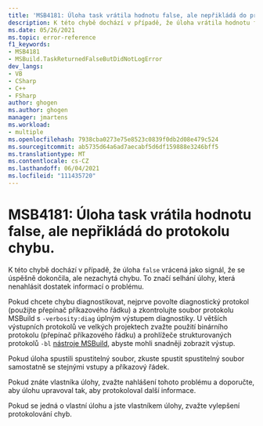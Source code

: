 ```yaml
---
title: 'MSB4181: Úloha task vrátila hodnotu false, ale nepřikládá do protokolu chybu.'
description: K této chybě dochází v případě, že úloha vrátila hodnotu false bez protokolování chyby. To značí selhání úlohy, která nenahlásit dostatek informací o problému.
ms.date: 05/26/2021
ms.topic: error-reference
f1_keywords:
- MSB4181
- MSBuild.TaskReturnedFalseButDidNotLogError
dev_langs:
- VB
- CSharp
- C++
- FSharp
author: ghogen
ms.author: ghogen
manager: jmartens
ms.workload:
- multiple
ms.openlocfilehash: 7938cba0273e75e8523c0839f0db2d08e479c524
ms.sourcegitcommit: ab5735d64a6ad7aecabf5d6df159888e3246bff5
ms.translationtype: MT
ms.contentlocale: cs-CZ
ms.lasthandoff: 06/04/2021
ms.locfileid: "111435720"
---
```

# <a name="msb4181-the-task-task-returned-false-but-did-not-log-an-error"></a>MSB4181: Úloha task vrátila hodnotu false, ale nepřikládá do protokolu chybu.

K této chybě dochází v případě, že úloha `false` vrácená jako signál, že se úspěšně dokončila, ale nezachytá chybu. To značí selhání úlohy, která nenahlásit dostatek informací o problému.  

Pokud chcete chybu diagnostikovat, nejprve povolte diagnostický protokol (použijte přepínač příkazového řádku) a zkontrolujte soubor protokolu MSBuild s `-verbosity:diag` úplným výstupem diagnostiky. U větších výstupních protokolů ve velkých projektech zvažte použití binárního protokolu (přepínač příkazového řádku) a prohlížeče strukturovaných protokolů `-bl` [nástroje MSBuild,](https://msbuildlog.com/) abyste mohli snadněji zobrazit výstup.

Pokud úloha spustili spustitelný soubor, zkuste spustit spustitelný soubor samostatně se stejnými vstupy a příkazový řádek.

Pokud znáte vlastníka úlohy, zvažte nahlášení tohoto problému a doporučte, aby úlohu upravoval tak, aby protokoloval další informace.

Pokud se jedná o vlastní úlohu a jste vlastníkem úlohy, zvažte vylepšení protokolování chyb.
